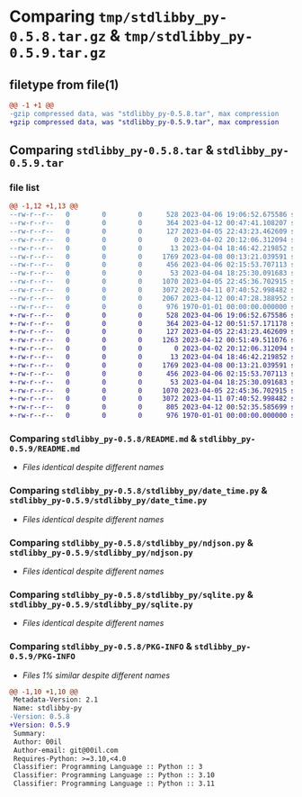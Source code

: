 # Comparing `tmp/stdlibby_py-0.5.8.tar.gz` & `tmp/stdlibby_py-0.5.9.tar.gz`

## filetype from file(1)

```diff
@@ -1 +1 @@
-gzip compressed data, was "stdlibby_py-0.5.8.tar", max compression
+gzip compressed data, was "stdlibby_py-0.5.9.tar", max compression
```

## Comparing `stdlibby_py-0.5.8.tar` & `stdlibby_py-0.5.9.tar`

### file list

```diff
@@ -1,12 +1,13 @@
--rw-r--r--   0        0        0      528 2023-04-06 19:06:52.675586 stdlibby_py-0.5.8/README.md
--rw-r--r--   0        0        0      364 2023-04-12 00:47:41.108207 stdlibby_py-0.5.8/pyproject.toml
--rw-r--r--   0        0        0      127 2023-04-05 22:43:23.462609 stdlibby_py-0.5.8/stdlibby_py/__init__.py
--rw-r--r--   0        0        0        0 2023-04-02 20:12:06.312094 stdlibby_py-0.5.8/stdlibby_py/api.py
--rw-r--r--   0        0        0       13 2023-04-04 18:46:42.219852 stdlibby_py-0.5.8/stdlibby_py/cly.py
--rw-r--r--   0        0        0     1769 2023-04-08 00:13:21.039591 stdlibby_py-0.5.8/stdlibby_py/date_time.py
--rw-r--r--   0        0        0      456 2023-04-06 02:15:53.707113 stdlibby_py-0.5.8/stdlibby_py/errors.py
--rw-r--r--   0        0        0       53 2023-04-04 18:25:30.091683 stdlibby_py-0.5.8/stdlibby_py/main.py
--rw-r--r--   0        0        0     1070 2023-04-05 22:45:36.702915 stdlibby_py-0.5.8/stdlibby_py/ndjson.py
--rw-r--r--   0        0        0     3072 2023-04-11 07:40:52.998482 stdlibby_py-0.5.8/stdlibby_py/sqlite.py
--rw-r--r--   0        0        0     2067 2023-04-12 00:47:28.388952 stdlibby_py-0.5.8/stdlibby_py/utils.py
--rw-r--r--   0        0        0      976 1970-01-01 00:00:00.000000 stdlibby_py-0.5.8/PKG-INFO
+-rw-r--r--   0        0        0      528 2023-04-06 19:06:52.675586 stdlibby_py-0.5.9/README.md
+-rw-r--r--   0        0        0      364 2023-04-12 00:51:57.171178 stdlibby_py-0.5.9/pyproject.toml
+-rw-r--r--   0        0        0      127 2023-04-05 22:43:23.462609 stdlibby_py-0.5.9/stdlibby_py/__init__.py
+-rw-r--r--   0        0        0     1263 2023-04-12 00:51:49.511076 stdlibby_py-0.5.9/stdlibby_py/algorithms.py
+-rw-r--r--   0        0        0        0 2023-04-02 20:12:06.312094 stdlibby_py-0.5.9/stdlibby_py/api.py
+-rw-r--r--   0        0        0       13 2023-04-04 18:46:42.219852 stdlibby_py-0.5.9/stdlibby_py/cly.py
+-rw-r--r--   0        0        0     1769 2023-04-08 00:13:21.039591 stdlibby_py-0.5.9/stdlibby_py/date_time.py
+-rw-r--r--   0        0        0      456 2023-04-06 02:15:53.707113 stdlibby_py-0.5.9/stdlibby_py/errors.py
+-rw-r--r--   0        0        0       53 2023-04-04 18:25:30.091683 stdlibby_py-0.5.9/stdlibby_py/main.py
+-rw-r--r--   0        0        0     1070 2023-04-05 22:45:36.702915 stdlibby_py-0.5.9/stdlibby_py/ndjson.py
+-rw-r--r--   0        0        0     3072 2023-04-11 07:40:52.998482 stdlibby_py-0.5.9/stdlibby_py/sqlite.py
+-rw-r--r--   0        0        0      805 2023-04-12 00:52:35.585699 stdlibby_py-0.5.9/stdlibby_py/utils.py
+-rw-r--r--   0        0        0      976 1970-01-01 00:00:00.000000 stdlibby_py-0.5.9/PKG-INFO
```

### Comparing `stdlibby_py-0.5.8/README.md` & `stdlibby_py-0.5.9/README.md`

 * *Files identical despite different names*

### Comparing `stdlibby_py-0.5.8/stdlibby_py/date_time.py` & `stdlibby_py-0.5.9/stdlibby_py/date_time.py`

 * *Files identical despite different names*

### Comparing `stdlibby_py-0.5.8/stdlibby_py/ndjson.py` & `stdlibby_py-0.5.9/stdlibby_py/ndjson.py`

 * *Files identical despite different names*

### Comparing `stdlibby_py-0.5.8/stdlibby_py/sqlite.py` & `stdlibby_py-0.5.9/stdlibby_py/sqlite.py`

 * *Files identical despite different names*

### Comparing `stdlibby_py-0.5.8/PKG-INFO` & `stdlibby_py-0.5.9/PKG-INFO`

 * *Files 1% similar despite different names*

```diff
@@ -1,10 +1,10 @@
 Metadata-Version: 2.1
 Name: stdlibby-py
-Version: 0.5.8
+Version: 0.5.9
 Summary: 
 Author: 00il
 Author-email: git@00il.com
 Requires-Python: >=3.10,<4.0
 Classifier: Programming Language :: Python :: 3
 Classifier: Programming Language :: Python :: 3.10
 Classifier: Programming Language :: Python :: 3.11
```

